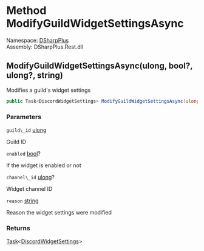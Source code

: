 # Method ModifyGuildWidgetSettingsAsync

Namespace: [DSharpPlus](DSharpPlus.md)  
Assembly: DSharpPlus.Rest.dll

## <a id="DSharpPlus_DiscordRestClient_ModifyGuildWidgetSettingsAsync_System_UInt64_System_Nullable_System_Boolean__System_Nullable_System_UInt64__System_String_"></a>ModifyGuildWidgetSettingsAsync\(ulong, bool?, ulong?, string\)

Modifies a guild's widget settings

```csharp
public Task<DiscordWidgetSettings> ModifyGuildWidgetSettingsAsync(ulong guild_id, bool? enabled = null, ulong? channel_id = null, string reason = null)
```

### Parameters

`guild\_id` [ulong](https://learn.microsoft.com/dotnet/api/system.uint64)

Guild ID

`enabled` [bool](https://learn.microsoft.com/dotnet/api/system.boolean)?

If the widget is enabled or not

`channel\_id` [ulong](https://learn.microsoft.com/dotnet/api/system.uint64)?

Widget channel ID

`reason` [string](https://learn.microsoft.com/dotnet/api/system.string)

Reason the widget settings were modified

### Returns

[Task](https://learn.microsoft.com/dotnet/api/system.threading.tasks.task\-1)<[DiscordWidgetSettings](DSharpPlus.Entities.DiscordWidgetSettings.md)\>


